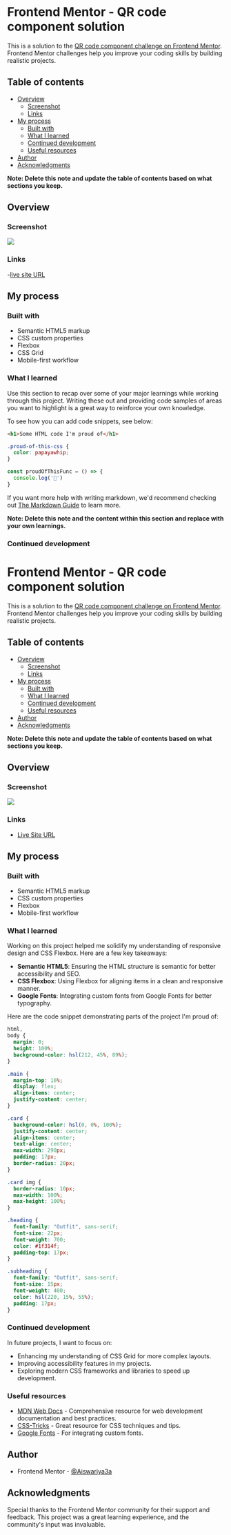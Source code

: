 # Frontend Mentor - QR code component solution

This is a solution to the [QR code component challenge on Frontend Mentor](https://www.frontendmentor.io/challenges/qr-code-component-iux_sIO_H). Frontend Mentor challenges help you improve your coding skills by building realistic projects. 

## Table of contents

- [Overview](#overview)
  - [Screenshot](#screenshot)
  - [Links](#links)
- [My process](#my-process)
  - [Built with](#built-with)
  - [What I learned](#what-i-learned)
  - [Continued development](#continued-development)
  - [Useful resources](#useful-resources)
- [Author](#author)
- [Acknowledgments](#acknowledgments)

**Note: Delete this note and update the table of contents based on what sections you keep.**

## Overview

### Screenshot

![](Screenshot.png)

### Links

-[live site URL](https://qrcode-fm-1.netlify.app)

## My process

### Built with

- Semantic HTML5 markup
- CSS custom properties
- Flexbox
- CSS Grid
- Mobile-first workflow


### What I learned

Use this section to recap over some of your major learnings while working through this project. Writing these out and providing code samples of areas you want to highlight is a great way to reinforce your own knowledge.

To see how you can add code snippets, see below:

```html
<h1>Some HTML code I'm proud of</h1>
```
```css
.proud-of-this-css {
  color: papayawhip;
}
```
```js
const proudOfThisFunc = () => {
  console.log('🎉')
}
```

If you want more help with writing markdown, we'd recommend checking out [The Markdown Guide](https://www.markdownguide.org/) to learn more.

**Note: Delete this note and the content within this section and replace with your own learnings.**

### Continued development

# Frontend Mentor - QR code component solution

This is a solution to the [QR code component challenge on Frontend Mentor](https://www.frontendmentor.io/challenges/qr-code-component-iux_sIO_H). Frontend Mentor challenges help you improve your coding skills by building realistic projects. 

## Table of contents

- [Overview](#overview)
  - [Screenshot](#screenshot)
  - [Links](#links)
- [My process](#my-process)
  - [Built with](#built-with)
  - [What I learned](#what-i-learned)
  - [Continued development](#continued-development)
  - [Useful resources](#useful-resources)
- [Author](#author)
- [Acknowledgments](#acknowledgments)

**Note: Delete this note and update the table of contents based on what sections you keep.**

## Overview

### Screenshot

![](Screenshot.png)

### Links
- [Live Site URL](https://qrcode-fm-1.netlify.app/)

## My process

### Built with

- Semantic HTML5 markup
- CSS custom properties
- Flexbox
- Mobile-first workflow

### What I learned

Working on this project helped me solidify my understanding of responsive design and CSS Flexbox. Here are a few key takeaways:

- **Semantic HTML5**: Ensuring the HTML structure is semantic for better accessibility and SEO.
- **CSS Flexbox**: Using Flexbox for aligning items in a clean and responsive manner.
- **Google Fonts**: Integrating custom fonts from Google Fonts for better typography.

Here are the code snippet demonstrating parts of the project I'm proud of:

```css
html,
body {
  margin: 0;
  height: 100%;
  background-color: hsl(212, 45%, 89%);
}

.main {
  margin-top: 16%;
  display: flex;
  align-items: center;
  justify-content: center;
}

.card {
  background-color: hsl(0, 0%, 100%);
  justify-content: center;
  align-items: center;
  text-align: center;
  max-width: 290px;
  padding: 17px;
  border-radius: 20px;
}

.card img {
  border-radius: 10px;
  max-width: 100%;
  max-height: 100%;
}

.heading {
  font-family: "Outfit", sans-serif;
  font-size: 22px;
  font-weight: 700;
  color: #1f314f;
  padding-top: 17px;
}

.subheading {
  font-family: "Outfit", sans-serif;
  font-size: 15px;
  font-weight: 400;
  color: hsl(220, 15%, 55%);
  padding: 17px;
}
```

### Continued development

In future projects, I want to focus on:

- Enhancing my understanding of CSS Grid for more complex layouts.
- Improving accessibility features in my projects.
- Exploring modern CSS frameworks and libraries to speed up development.

### Useful resources

- [MDN Web Docs](https://developer.mozilla.org/en-US/) - Comprehensive resource for web development documentation and best practices.
- [CSS-Tricks](https://css-tricks.com/) - Great resource for CSS techniques and tips.
- [Google Fonts](https://fonts.google.com/) - For integrating custom fonts.

## Author
- Frontend Mentor - [@Aiswariya3a](https://www.frontendmentor.io/profile/Aiswariya3a)

## Acknowledgments

Special thanks to the Frontend Mentor community for their support and feedback. This project was a great learning experience, and the community's input was invaluable.
